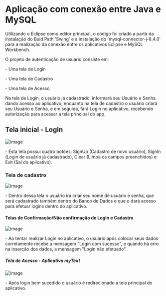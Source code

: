 <h1>Aplicação com conexão entre Java e MySQL</h1>

<p>Utilizando o Eclipse como editor principal, o código foi criado a partir da instalação do Buid Path 'Swing' e a instalação do 'mysql-connector-j-8.4.0' para a realização da conexão entre os aplicativos Eclipse e MySQL Workbench.</p>
<p>O projeto de autenticação de usuário consiste em: </p>
<p>- Uma tela de Login</p>
<p>- Uma tela de Cadastro</p>
<p>- Uma tela de Acesso</p>
<p>Na tela de Login, o usuário já cadastrado, informará seu Usuário e Senha dando acesso ao aplicativo, enquanto na tela de cadastro o usuário criará seu Usuário e Senha, e em seguida, fará Login no aplicativo, recebendo autorização para acessar a tela principal do app.</p>

<h2>Tela inicial - LogIn</h2>

![image](https://github.com/cleslleydemoura/java_mysql_app/assets/100368699/eb6d7fff-e088-4ff8-bef2-af48edc1ca5a)

<p>- Esta tela possui quatro botões: SignUp (Cadastro de novo usuário), SignIn (Login de usuário já cadastrado), Clear (Limpa os campos preenchidos) e Exit (Sai do aplicativo). </p>

<h3>Tela de cadastro</h3>

![image](https://github.com/cleslleydemoura/java_mysql_app/assets/100368699/833a57aa-b8c8-4794-8d11-1e971139a02c)
<p>- Dentro dessa tela o usuário irá criar seu nome de usuário e senha, que será cadastrado também dentro do Banco de Dados e que o dará acesso para efetuar logins dentro do aplicativo.</p>

<h4>Telas de Confirmação/Não confirmação de LogIn e Cadastro</h4>

![image](https://github.com/cleslleydemoura/java_mysql_app/assets/100368699/e4a2d68c-affa-4dbe-8f62-bc33a516fdea)

<p>- Ao tentar realizar Login no aplicativo, o usuário após colocar seus dados corretamente recebe a mensagem "Login com sucesso", e quando há erro na inserção dos dados, a mensagem "Login não efetuado".</p>

<h5>Tela de Acesso - Aplicativo myText</h5>

![image](https://github.com/cleslleydemoura/java_mysql_app/assets/100368699/817e1adf-daa0-421c-8c0f-b3f3bfa0f03f)

<p>- Após login bem sucedido o usuário é redirecionado a tela principal do aplicativo.</p>
